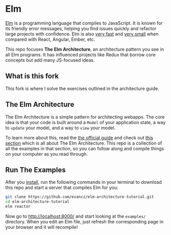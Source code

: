 # Elm

[Elm](https://elm-lang.org/) is a programming language that compiles to
JavaScript. It is known for its friendly error messages, helping you find issues
quickly and refactor large projects with confidence. Elm is also
[very fast](https://elm-lang.org/blog/blazing-fast-html-round-two) and
[very small](https://elm-lang.org/blog/small-assets-without-the-headache) when
compared with React, Angular, Ember, etc.

This repo focuses **The Elm Architecture**, an architecture pattern you see in
all Elm programs. It has influenced projects like Redux that borrow core
concepts but add many JS-focused ideas.

## What is this fork

This fork is where I solve the exercises outlined in the architecture guide.

## The Elm Architecture

The Elm Architecture is a simple pattern for architecting webapps. The core idea
is that your code is built around a `Model` of your application state, a way to
`update` your model, and a way to `view` your model.

To learn more about this, read the [the official guide][guide] and check out
[this section][arch] which is all about The Elm Architecture. This repo is a
collection of all the examples in that section, so you can follow along and
compile things on your computer as you read through.

[guide]: https://guide.elm-lang.org/
[arch]: https://guide.elm-lang.org/architecture/

## Run The Examples

After you [install](https://guide.elm-lang.org/install.html), run the following
commands in your terminal to download this repo and start a server that compiles
Elm for you:

```bash
git clone https://github.com/evancz/elm-architecture-tutorial.git
cd elm-architecture-tutorial
elm reactor
```

Now go to [http://localhost:8000/](http://localhost:8000/) and start looking at
the `examples/` directory. When you edit an Elm file, just refresh the
corresponding page in your browser and it will recompile!
